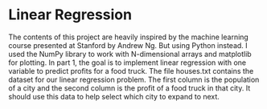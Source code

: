 # Linear Regression
The contents of this project are heavily inspired by the machine learning course presented at Stanford by Andrew Ng. But using Python instead. I used the NumPy library to work with N-dimensional arrays and matplotlib for plotting.
In part 1, the goal is to implement linear regression with one variable to predict profits for a food truck. The file houses.txt contains the dataset for our linear regression problem. The first column is the population of a city and the second column is the profit of a food truck in that city. It should use this data to help select which city to expand to next.

